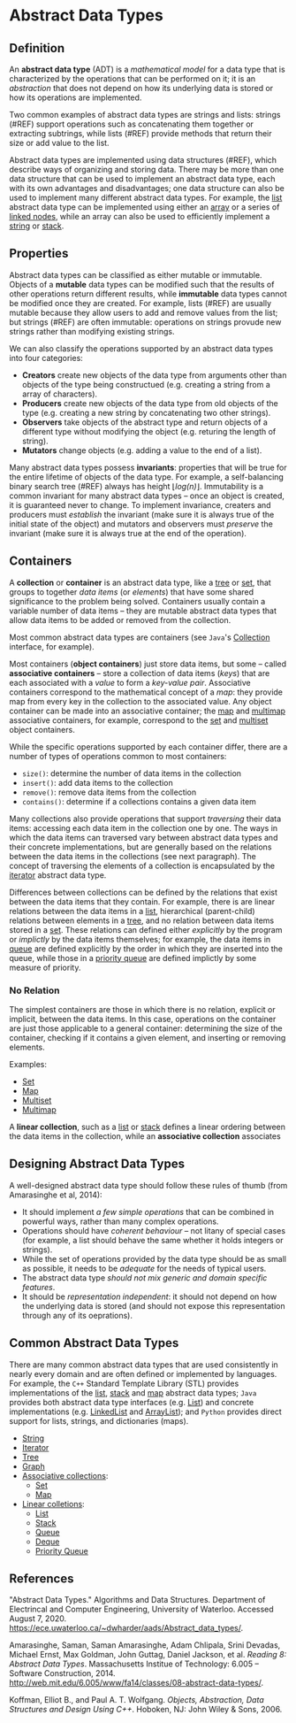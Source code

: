 # Abstract Data Types

## Definition

An **abstract data type** (ADT) is a _mathematical model_ for a data type that is characterized by the operations that can be performed on it; it is an _abstraction_ that does not depend on how its underlying data is stored or how its operations are implemented.

Two common examples of abstract data types are strings and lists: strings (#REF) support operations such as concatenating them together or extracting subtrings, while lists (#REF) provide methods that return their size or add value to the list. 

Abstract data types are implemented using data structures (#REF), which describe ways of organizing and storing data. There may be more than one data structure that can be used to implement an abstract data type, each with its own advantages and disadvantages; one data structure can also be used to implement many different abstract data types. For example, the [list](#REF) abstract data type can be implemented using either an [array](#REF) or a series of [linked nodes](#REF), while an array can also be used to efficiently implement a [string](#REF) or [stack](#REF).

## Properties

Abstract data types can be classified as either mutable or immutable. Objects of a **mutable** data types can be modified such that the results of other operations return different results, while **immutable** data types cannot be modified once they are created. For example, lists (#REF) are usually mutable because they allow users to add and remove values from the list; but strings (#REF) are often immutable: operations on strings provude new strings rather than modifying existing strings. 

We can also classify the operations supported by an abstract data types into four categories:

* **Creators** create new objects of the data type from arguments other than objects of the type being constructued (e.g. creating a string from a array of characters).
* **Producers** create new objects of the data type from old objects of the type (e.g. creating a new string by concatenating two other strings).
* **Observers** take objects of the abstract type and return objects of a different type without modifying the object (e.g. returing the length of string).
* **Mutators** change objects (e.g. adding a value to the end of a list).

Many abstract data types possess **invariants**: properties that will be true for the entire lifetime of objects of the data type. For example, a self-balancing binary search tree (#REF) always has height ⌊_log(n)_⌋. Immutability is a common invariant for many abstract data types – once an object is created, it is guaranteed never to change. To implement invariance, creaters and producers must _establish_ the invariant (make sure it is always true of the initial state of the object) and mutators and observers must _preserve_ the invariant (make sure it is always true at the end of the operation).

## Containers

A **collection** or **container** is an abstract data type, like a [tree](#REF) or [set](#REF), that groups to together _data items_ (or _elements_) that have some shared significance to the problem being solved. Containers usually contain a variable number of data items – they are mutable abstract data types that allow data items to be added or removed from the collection.

Most common abstract data types are containers (see `Java`'s [Collection](https://docs.oracle.com/javase/8/docs/api/java/util/Collection.html) interface, for example). 

Most containers (**object containers**) just store data items, but some – called **associative containers** – store a collection of data items (_keys_) that are each associated with a _value_ to form a _key-value pair_. Associative containers correspond to the mathematical concept of a _map_: they provide map from every key in the collection to the associated value. Any object container can be made into an associative container; the [map](#REF) and [multimap](#REF) associative containers, for example, correspond to the [set](#REF) and [multiset](#REF) object containers.

While the specific operations supported by each container differ, there are a number of types of operations common to most containers:

* `size()`: determine the number of data items in the collection
* `insert()`: add data items to the collection
* `remove()`: remove data items from the collection
* `contains()`: determine if a collections contains a given data item

Many collections also provide operations that support _traversing_ their data items: accessing each data item in the collection one by one. The ways in which the data items can traversed vary between abstract data types and their concrete implementations, but are generally based on the relations between the data items in the collections (see next paragraph). The concept of traversing the elements of a collection is encapsulated by the [iterator](#REF) abstract data type.

Differences between collections can be defined by the relations that exist between the data items that they contain. For example, there is are linear relations between the data items in a [list](#REF), hierarchical (parent-child) relations between elements in a [tree](#REF), and no relation between data items stored in a [set](#REF). These relations can defined either _explicitly_ by the program or _implictly_ by the data items themselves; for example, the data items in [queue](#REF) are defined explicitly by the order in which they are inserted into the queue, while those in a [priority queue](#REF) are defined implictly by some measure of priority. 

### No Relation

The simplest containers are those in which there is no relation, explicit or implicit, between the data items. In this case, operations on the container are just those applicable to a general container: determining the size of the container, checking if it contains a given element, and inserting or removing elements. 

Examples:
* [Set](#REF)
* [Map](#REF)
* [Multiset](#REF)
* [Multimap](#REF)











A **linear collection**, such as a [list](#REF) or [stack](#REF) defines a linear ordering between the data items in the collection, while an **associative collection** associates

## Designing Abstract Data Types

A well-designed abstract data type should follow these rules of thumb (from Amarasinghe et al, 2014):

* It should implement _a few simple operations_ that can be combined in powerful ways, rather than many complex operations.
* Operations should have _coherent behaviour_ – not litany of special cases (for example, a list should behave the same whether it holds integers or strings).
* While the set of operations provided by the data type should be as small as possible, it needs to be _adequate_ for the needs of typical users.
* The abstract data type _should not mix generic and domain specific features_.
* It should be _representation independent_: it should not depend on how the underlying data is stored (and should not expose this representation through any of its oeprations).

## Common Abstract Data Types

There are many common abstract data types that are used consistently in nearly every domain and are often defined or implemented by languages. For example, the `C++` Standard Template Library (STL) provides implementations of the [list](http://www.cplusplus.com/reference/list/list/), [stack](http://www.cplusplus.com/reference/stack/stack/) and [map](https://en.cppreference.com/w/cpp/container/map) abstract data types; `Java` provides both abstract data type interfaces (e.g. [List](https://docs.oracle.com/javase/tutorial/collections/interfaces/list.html)) and concrete implementations (e.g. [LinkedList](https://docs.oracle.com/javase/7/docs/api/java/util/LinkedList.html) and [ArrayList](https://docs.oracle.com/javase/8/docs/api/java/util/ArrayList.html)); and `Python` provides direct support for lists, strings, and dictionaries (maps).

* [String](#REF)
* [Iterator](#REF)
* [Tree](#REF)
* [Graph](#REF)
* [Associative collections](#REF):
    * [Set](#REF)
    * [Map](#REF)
* [Linear colletions](#REF):
    * [List](#REF)
    * [Stack](#REF)
    * [Queue](#REF)
    * [Deque](#REF)
    * [Priority Queue](#REF)


## References

"Abstract Data Types." Algorithms and Data Structures. Department of Electrincal and Computer Engineering, University of Waterloo. Accessed August 7, 2020. https://ece.uwaterloo.ca/~dwharder/aads/Abstract_data_types/.

Amarasinghe, Saman, Saman Amarasinghe, Adam Chlipala, Srini Devadas, Michael Ernst, Max Goldman, John Guttag, Daniel Jackson, et al. _Reading 8: Abstract Data Types_. Massachusetts Institue of Technology: 6.005 – Software Construction, 2014. http://web.mit.edu/6.005/www/fa14/classes/08-abstract-data-types/. 

Koffman, Elliot B., and Paul A. T. Wolfgang. _Objects, Abstraction, Data Structures and Design Using C++_. Hoboken, NJ: John Wiley &amp; Sons, 2006.







